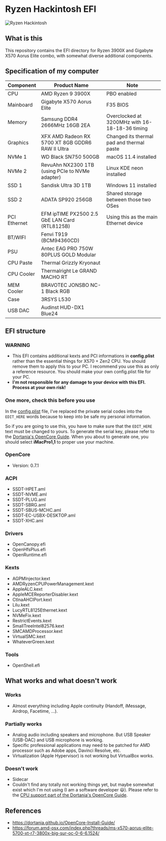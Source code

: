 # Ryzen Hackintosh EFI

![Ryzen Hackintosh](docs/hackintosh_macos_bigsur.png)

## What is this

This repository contains the EFI directory for Ryzen 3900X and Gigabyte X570 Aorus Elite combo, with somewhat diverse additional components.

## Specification of my computer

| Component    | Product Name                                     | Note                                           |
|--------------|--------------------------------------------------|------------------------------------------------|
| CPU          | AMD Ryzen 9 3900X                                | PBO enabled                                    |
| Mainboard    | Gigabyte X570 Aorus Elite                        | F35 BIOS                                       |
| Memory       | Samsung DDR4 2666MHz 16GB 2EA                    | Overclocked at 3200MHz with 16-18-18-36 timing |
| Graphics     | XFX AMD Radeon RX 5700 XT 8GB GDDR6 RAW II Ultra | Changed its thermal pad and thermal paste      |
| NVMe 1       | WD Black SN750 500GB                             | macOS 11.4 installed                           |
| NVMe 2       | RevuAhn NX2300 1TB (using PCIe to NVMe adapter)  | Linux KDE neon installed                       |
| SSD 1        | Sandisk Ultra 3D 1TB                             | Windows 11 installed                           |
| SSD 2        | ADATA SP920 256GB                                | Shared storage between those two OSes          |
| PCI Ethernet | EFM ipTIME PX2500 2.5 GbE LAN Card (RTL8125B)    | Using this as the main Ethernet device         |
| BT/WIFI      | Fenvi T919 (BCM94360CD)                          |                                                |
| PSU          | Antec EAG PRO 750W 80PLUS GOLD Modular           |                                                |
| CPU Paste    | Thermal Grizzly Kryonaut                         |                                                |
| CPU Cooler   | Thermalright Le GRAND MACHO RT                   |                                                |
| MEM Cooler   | BRAVOTEC JONSBO NC-1 Black RGB                   |                                                |
| Case         | 3RSYS L530                                       |                                                |
| USB DAC      | Audinst HUD-DX1 Blue24                           |                                                |

## EFI structure

### WARNING

- This EFI contains additional kexts and PCI informations in **config.plist** rather than the essential things for X570 + Zen2 CPU. You should remove them to apply this to your PC. I recommend you use this as only a reference resource. You should make your own config.plist file for your PC.
- **I'm not responsible for any damage to your device with this EFI. Process at your own risk!**

### One more, check this before you use

In the [config.plist](EFI/OC/config.plist) file, I've replaced the private serial codes into the `EDIT_HERE` words because to keep into be safe my personal information.

So if you are going to use this, you have to make sure that the `EDIT_HERE` text must be changed to yours. To generate the serial key, please refer to the [Dortania's OpenCore Guide](https://dortania.github.io/OpenCore-Install-Guide/AMD/zen.html#platforminfo). When you about to generate one, you should select **iMacPro1,1** to proper use your machine.

### OpenCore

- Version: 0.7.1

### ACPI

- SSDT-HPET.aml
- SSDT-NVME.aml
- SSDT-PLUG.aml
- SSDT-SBRG.aml
- SSDT-SBUS-MCHC.aml
- SSDT-EC-USBX-DESKTOP.aml
- SSDT-XHC.aml

### Drivers

- OpenCanopy.efi
- OpenHfsPlus.efi
- OpenRuntime.efi

### Kexts

- AGPMInjector.kext
- AMDRyzenCPUPowerManagement.kext
- AppleALC.kext
- AppleMCEReporterDisabler.kext
- CtlnaAHCIPort.kext
- Lilu.kext
- LucyRTL8125Ethernet.kext
- NVMeFix.kext
- RestrictEvents.kext
- SmallTreeIntel82576.kext
- SMCAMDProcessor.kext
- VirtualSMC.kext
- WhateverGreen.kext

### Tools

- OpenShell.efi

## What works and what doesn't work

### Works

- Almost everything including Apple continuity (Handoff, iMessage, Airdrop, Facetime, ...).

### Partially works

- Analog audio including speakers and microphone. But USB Speaker (USB-DAC) and USB microphone is working.
- Specific professional applications may need to be patched for AMD processor such as Adobe apps, Davinci Resolve, etc.
- Virtualization (Apple Hypervisor) is not working but VirtualBox works.

### Doesn't work

- Sidecar
- Couldn't find any totally not working things yet, but maybe somewhat exist which I'm not using (I am a software developer :smiley:). Please refer to the [CPU support part of the Dortania's OpenCore Guide](https://dortania.github.io/OpenCore-Install-Guide/macos-limits.html#cpu-support).

## References

- <https://dortania.github.io/OpenCore-Install-Guide/>
- <https://forum.amd-osx.com/index.php?threads/ms-x570-aorus-elite-5700-xt-r7-3800x-big-sur-oc-0-6-6.1524/>
